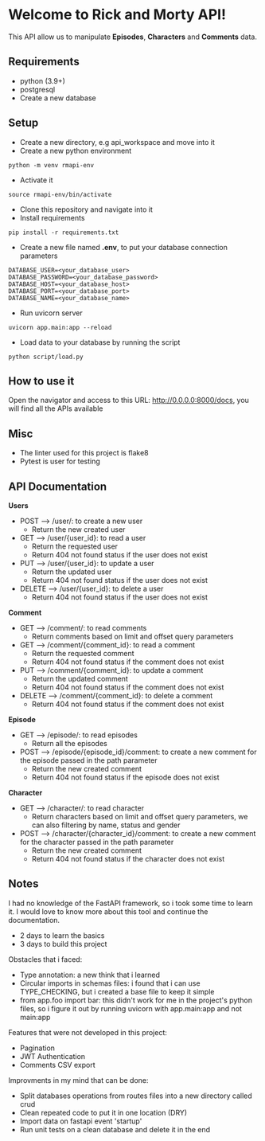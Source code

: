 # Welcome to Rick and Morty API!

This API allow us to manipulate **Episodes**, **Characters** and **Comments** data.

## Requirements
- python (3.9+)
- postgresql
- Create a new database

## Setup
- Create a new directory, e.g api_workspace and move into it
- Create a new python environment
```
python -m venv rmapi-env
```
- Activate it
```
source rmapi-env/bin/activate
```
- Clone this repository and navigate into it
- Install requirements
```
pip install -r requirements.txt
```
- Create a new file named **.env**, to put your database connection parameters
```
DATABASE_USER=<your_database_user>
DATABASE_PASSWORD=<your_database_password>
DATABASE_HOST=<your_database_host>
DATABASE_PORT=<your_database_port>
DATABASE_NAME=<your_database_name>
```
- Run uvicorn server
```
uvicorn app.main:app --reload
```
- Load data to your database by running the script
```
python script/load.py
```

## How to use it
Open the navigator and access to this URL: http://0.0.0.0:8000/docs, you will find all the APIs available

## Misc
- The linter used for this project is flake8
- Pytest is user for testing

## API Documentation
**Users**
- POST --> /user/: to create a new user
    - Return the new created user
- GET --> /user/{user_id}: to read a user
    - Return the requested user
    - Return 404 not found status if the user does not exist
- PUT --> /user/{user_id}: to update a user
    - Return the updated user
    - Return 404 not found status if the user does not exist
- DELETE --> /user/{user_id}: to delete a user
    - Return 404 not found status if the user does not exist

**Comment**
- GET --> /comment/: to read comments
    - Return comments based on limit and offset query parameters
- GET --> /comment/{comment_id}: to read a comment
    - Return the requested comment
    - Return 404 not found status if the comment does not exist
- PUT --> /comment/{comment_id}: to update a comment
    - Return the updated comment
    - Return 404 not found status if the comment does not exist
- DELETE --> /comment/{comment_id}: to delete a comment
    - Return 404 not found status if the comment does not exist

**Episode**
- GET --> /episode/: to read episodes
    - Return all the episodes
- POST --> /episode/{episode_id}/comment: to create a new comment for the episode passed in the path parameter
    - Return the new created comment
    - Return 404 not found status if the episode does not exist

**Character**
- GET --> /character/: to read character
    - Return characters based on limit and offset query parameters, we can also filtering by name, status and gender
- POST --> /character/{character_id}/comment: to create a new comment for the character passed in the path parameter
    - Return the new created comment
    - Return 404 not found status if the character does not exist

## Notes
I had no knowledge of the FastAPI framework, so i took some time to learn it. I would love to know more about this tool and continue the documentation.
- 2 days to learn the basics
- 3 days to build this project

Obstacles that i faced:
- Type annotation: a new think that i learned
- Circular imports in schemas files: i found that i can use TYPE_CHECKING, but i created a base file to keep it simple
- from app.foo import bar: this didn't work for me in the project's python files, so i figure it out by running uvicorn with app.main:app and not main:app

Features that were not developed in this project:
- Pagination
- JWT Authentication
- Comments CSV export

Improvments in my mind that can be done:
- Split databases operations from routes files into a new directory called crud
- Clean repeated code to put it in one location (DRY)
- Import data on fastapi event 'startup'
- Run unit tests on a clean database and delete it in the end